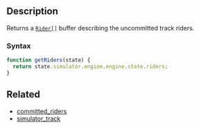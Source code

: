 ## Description

Returns a [`Rider[]`](../External/rider.js) buffer describing the uncommitted track riders.

### Syntax

```js
function getRiders(state) {
  return state.simulator.engine.engine.state.riders;
}
```

## Related

- [committed_riders](./committed_riders.md)
- [simulator_track](./simulator_track.md)
